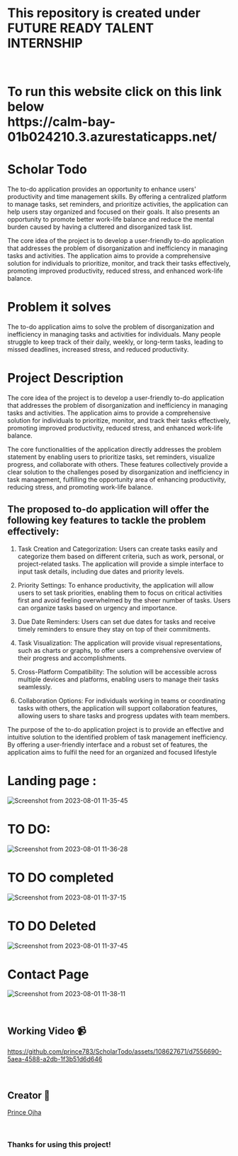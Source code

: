 # This repository is created under  FUTURE READY TALENT INTERNSHIP 
<br>
<h1>
To run this website  click on this link below <br>
https://calm-bay-01b024210.3.azurestaticapps.net/

</h1>

#  
# Scholar Todo
The to-do application provides an opportunity to enhance users' productivity and time management skills. By offering a centralized platform to manage tasks, set reminders, and prioritize activities, the application can help users stay organized and focused on their goals. It also presents an opportunity to promote better work-life balance and reduce the mental burden caused by having a cluttered and disorganized task list.

The core idea of the project is to develop a user-friendly to-do application that addresses the problem of disorganization and inefficiency in managing tasks and activities. The application aims to provide a comprehensive solution for individuals to prioritize, monitor, and track their tasks effectively, promoting improved productivity, reduced stress, and enhanced work-life balance.
# Problem it solves

The to-do application aims to solve the problem of disorganization and inefficiency in managing tasks and activities for individuals. Many people struggle to keep track of their daily, weekly, or long-term tasks, leading to missed deadlines, increased stress, and reduced productivity.

# Project Description


The core idea of the project is to develop a user-friendly to-do application that addresses the problem of disorganization and inefficiency in managing tasks and activities. The application aims to provide a comprehensive solution for individuals to prioritize, monitor, and track their tasks effectively, promoting improved productivity, reduced stress, and enhanced work-life balance.

The core functionalities of the application directly addresses the problem statement by enabling users to prioritize tasks, set reminders, visualize progress, and collaborate with others. These features collectively provide a clear solution to the challenges posed by disorganization and inefficiency in task management, fulfilling the opportunity area of enhancing productivity, reducing stress, and promoting work-life balance.

## The proposed to-do application will offer the following key features to tackle the problem effectively:

1. Task Creation and Categorization: Users can create tasks easily and categorize them based on different criteria, such as work, personal, or project-related tasks. The application will provide a simple interface to input task details, including due dates and priority levels.

2. Priority Settings: To enhance productivity, the application will allow users to set task priorities, enabling them to focus on critical activities first and avoid feeling overwhelmed by the sheer number of tasks. Users can organize tasks based on urgency and importance.

3. Due Date Reminders: Users can set due dates for tasks and receive timely reminders to ensure they stay on top of their commitments.

4. Task Visualization: The application will provide visual representations, such as charts or graphs, to offer users a comprehensive overview of their progress and accomplishments.

5. Cross-Platform Compatibility: The solution will be accessible across multiple devices and platforms, enabling users to manage their tasks seamlessly.

5. Collaboration Options: For individuals working in teams or coordinating tasks with others, the application will support collaboration features, allowing users to share tasks and progress updates with team members.

 

The purpose of the to-do application project is to provide an effective and intuitive solution to the identified problem of task management inefficiency. By offering a user-friendly interface and a robust set of features, the application aims to fulfil the need for an organized and focused lifestyle



# Landing page : 

![Screenshot from 2023-08-01 11-35-45](https://github.com/prince783/ScholarTodo/assets/108627671/4f1d0ee7-0b45-46e3-8748-00d7a75c1c1a)



# TO DO:


![Screenshot from 2023-08-01 11-36-28](https://github.com/prince783/ScholarTodo/assets/108627671/64cf0409-6a10-4d3d-9785-b4204f8adba4)

# TO DO completed
![Screenshot from 2023-08-01 11-37-15](https://github.com/prince783/ScholarTodo/assets/108627671/7e415f21-97fb-4704-b59b-036379f35b40)

# TO DO Deleted
![Screenshot from 2023-08-01 11-37-45](https://github.com/prince783/ScholarTodo/assets/108627671/7e196da1-d33f-426a-9895-98084db544ec)


# Contact Page 
![Screenshot from 2023-08-01 11-38-11](https://github.com/prince783/ScholarTodo/assets/108627671/95df9446-b2f4-4e95-8053-22e2b3e7b2e8)



<br>


## **Working Video 📹**



https://github.com/prince783/ScholarTodo/assets/108627671/d7556690-5aea-4588-a2db-1f3b51d6d646



<br>

## **Creator 👦**

[Prince Ojha](https://github.com/prince783)

<br>

### Thanks for using this project!

